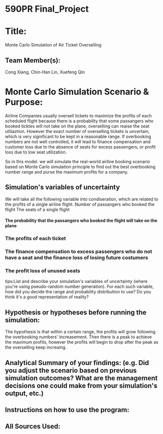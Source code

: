 # 590PR Final_Project

# Title: 
Monte Carlo Simulation of Air Ticket Overselling

## Team Member(s):
Cong Xiang, Chin-Han Lin, Xuefeng Qin

# Monte Carlo Simulation Scenario & Purpose:
Airline Companies usually oversell tickets to maximize the profits of each scheduled flight because there is a probability that some passangers who booked ticktes will not take on the plane, overselling can reaise the seat utiliaztion. However the exact number of overselling tickets is uncertain, which is very significant to be kept in a reasonable range. If overbooking numbers are not well controlled, it will lead to finance compensation and customer loss due to the absence of seats for excess passengers, or profit loss due to low seat utilization.

So in this model. we will simulate the real-world airline booking scenario based on Monte Carlo simulation principle to find out the best overbooking number range and purse the maximum profits for a company.

## Simulation's variables of uncertainty
We will take all the following variable into condiseration, which are related to the profits of a single airline flight.
Number of passangers who booked the flight
The seats of a single flight
#### The probability that the passangers who booked the flight will take on the plane
### The profits of each ticket
### The finance compensation to excess passengers who do not have a seat and the finance loss of losing future costumers
### The profit loss of unused seats

tips:List and describe your simulation's variables of uncertainty (where you're using pseudo-random number generation). For each such variable, how did you decide the range and probability distribution to use?  Do you think it's a good representation of reality?

## Hypothesis or hypotheses before running the simulation:
The hypothesis is that within a certain range, the profits will grow following the overbooking numbers' increasement. Then there is a peak to achieve the maximum profits, however the profits will begin to drop after the peak as the overselling keep increaing.

## Analytical Summary of your findings: (e.g. Did you adjust the scenario based on previous simulation outcomes?  What are the management decisions one could make from your simulation's output, etc.)

## Instructions on how to use the program:

## All Sources Used:
